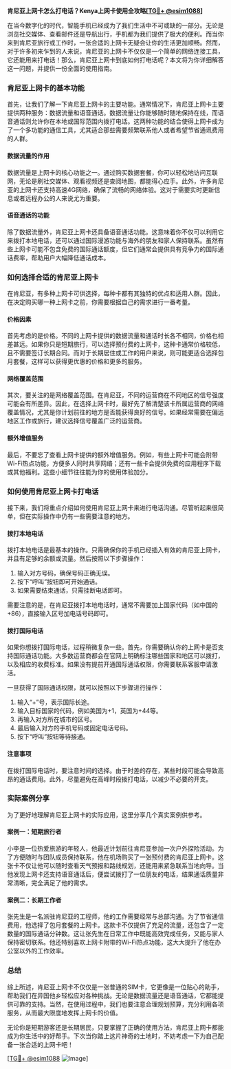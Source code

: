 **肯尼亚上网卡怎么打电话？Kenya上网卡使用全攻略[[TG💪+ @esim1088](https://t.me/s/esim1088)]**

在当今数字化的时代，智能手机已经成为了我们生活中不可或缺的一部分。无论是浏览社交媒体、查看邮件还是导航出行，手机都为我们提供了极大的便利。而当你来到肯尼亚旅行或工作时，一张合适的上网卡无疑会让你的生活更加顺畅。然而，对于许多初来乍到的人来说，肯尼亚的上网卡不仅仅是一个简单的网络连接工具，它还能用来打电话！那么，肯尼亚上网卡到底如何打电话呢？本文将为你详细解答这一问题，并提供一份全面的使用指南。

### 肯尼亚上网卡的基本功能

首先，让我们了解一下肯尼亚上网卡的主要功能。通常情况下，肯尼亚上网卡主要提供两种服务：数据流量和语音通话。数据流量让你能够随时随地保持在线，而语音通话则允许你在本地或国际范围内拨打电话。这两种功能的结合使得上网卡成为了一个多功能的通信工具，尤其适合那些需要频繁联系他人或者希望节省通讯费用的人群。

#### 数据流量的作用

数据流量是上网卡的核心功能之一。通过购买数据套餐，你可以轻松地访问互联网，无论是刷社交媒体、观看视频还是查阅地图，都能得心应手。此外，许多肯尼亚的上网卡还支持高速4G网络，确保了流畅的网络体验。这对于需要实时更新信息或者远程办公的人来说尤为重要。

#### 语音通话的功能

除了数据流量外，肯尼亚上网卡还具备语音通话功能。这意味着你不仅可以利用它来拨打本地电话，还可以通过国际漫游功能与海外的朋友和家人保持联系。虽然有些上网卡可能不包含免费的国际通话额度，但它们通常会提供具有竞争力的国际通话费率，帮助用户大幅降低通话成本。

### 如何选择合适的肯尼亚上网卡

在肯尼亚，有多种上网卡可供选择，每种卡都有其独特的优点和适用人群。因此，在决定购买哪一种上网卡之前，你需要根据自己的需求进行一番考量。

#### 价格因素

首先考虑的是价格。不同的上网卡提供的数据流量和通话时长各不相同，价格也相差甚远。如果你只是短期旅行，可以选择预付费的上网卡，这种卡通常价格较低，且不需要签订长期合同。而对于长期居住或工作的用户来说，则可能更适合选择包月套餐，这样可以获得更优惠的价格和更多的服务。

#### 网络覆盖范围

其次，要关注的是网络覆盖范围。在肯尼亚，不同的运营商在不同地区的信号强度可能会有所差异。因此，在选择上网卡时，最好先了解清楚该卡所属运营商的网络覆盖情况，尤其是你计划前往的地方是否能获得良好的信号。如果经常需要在偏远地区工作或旅行，建议选择信号覆盖广泛的运营商。

#### 额外增值服务

最后，不要忘了查看上网卡提供的额外增值服务。例如，有些上网卡可能会附带Wi-Fi热点功能，方便多人同时共享网络；还有一些卡会提供免费的应用程序下载或其他福利。这些小细节往往能为你的使用体验加分。

### 如何使用肯尼亚上网卡打电话

接下来，我们将重点介绍如何使用肯尼亚上网卡来进行电话沟通。尽管听起来很简单，但在实际操作中仍有一些需要注意的地方。

#### 拨打本地电话

拨打本地电话是最基本的操作。只需确保你的手机已经插入有效的肯尼亚上网卡，并且有足够的余额或流量。然后按照以下步骤操作：

1. 输入对方号码，确保号码正确无误。
2. 按下“呼叫”按钮即可开始通话。
3. 如果需要结束通话，只需挂断电话即可。

需要注意的是，在肯尼亚拨打本地电话时，通常不需要加上国家代码（如中国的+86），直接输入区号加电话号码即可。

#### 拨打国际电话

如果你想拨打国际电话，过程稍微复杂一些。首先，你需要确认你的上网卡是否支持国际通话功能。大多数运营商都会在官网上明确标注哪些国家和地区可以拨打，以及相应的收费标准。如果没有提前开通国际通话权限，你需要联系客服申请激活。

一旦获得了国际通话权限，就可以按照以下步骤进行操作：

1. 输入“+”号，表示国际长途。
2. 输入目标国家的代码，例如美国为+1，英国为+44等。
3. 再输入对方所在城市的区号。
4. 最后输入对方的手机号码或固定电话号码。
5. 按下“呼叫”按钮等待接通。

#### 注意事项

在拨打国际电话时，要注意时间的选择。由于时差的存在，某些时段可能会导致高昂的通话费用。此外，尽量避免在高峰时段拨打电话，以减少不必要的开支。

### 实际案例分享

为了更好地理解肯尼亚上网卡的实际应用，这里分享几个真实案例供参考。

#### 案例一：短期旅行者

小李是一位热爱旅游的年轻人，他最近计划前往肯尼亚参加一次户外探险活动。为了方便随时与团队成员保持联系，他在机场购买了一张预付费的肯尼亚上网卡。这张卡不仅让他可以随时查看天气预报和路线规划，还能用来紧急联系当地向导。当他发现上网卡还支持语音通话后，便尝试拨打了一位朋友的电话，结果通话质量非常清晰，完全满足了他的需求。

#### 案例二：长期工作者

张先生是一名派驻肯尼亚的工程师，他的工作需要经常与总部沟通。为了节省通信费用，他选择了包月套餐的上网卡。这款卡不仅提供了充足的流量，还包含了一定数量的国际通话分钟数。这让张先生在日常工作中既能高效完成任务，又能与家人保持密切联系。他还特别喜欢上网卡附带的Wi-Fi热点功能，这大大提升了他在办公室以外的工作效率。

### 总结

综上所述，肯尼亚上网卡不仅仅是一张普通的SIM卡，它更像是一位贴心的助手，帮助我们在异国他乡轻松应对各种挑战。无论是数据流量还是语音通话，它都能提供可靠的支持。当然，在使用过程中，我们也要注意合理规划预算，充分利用各项服务，从而最大限度地发挥上网卡的价值。

无论你是短期游客还是长期居民，只要掌握了正确的使用方法，肯尼亚上网卡都能成为你生活中的好帮手。下次当你踏上这片神奇的土地时，不妨考虑一下为自己配备一张合适的上网卡吧！

[[TG💪+ @esim1088](https://t.me/s/esim1088) ![Image](https://i.postimg.cc/4NQfJmqS/Snipaste-2025-05-13-00-14-12.png)]